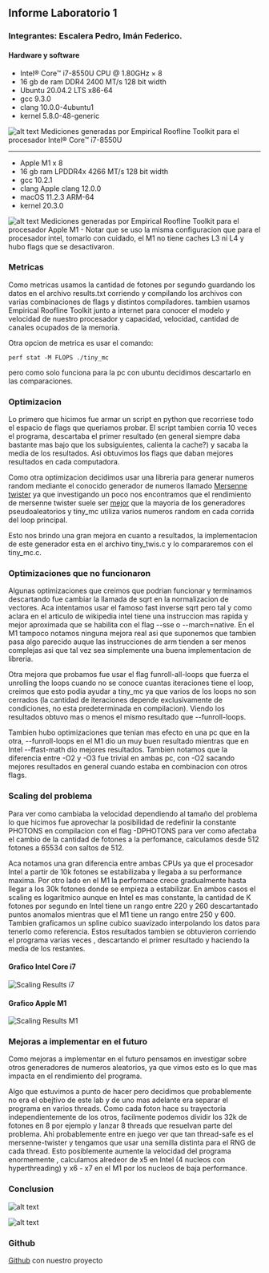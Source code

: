 ## Informe Laboratorio 1

### Integrantes: Escalera Pedro, Imán Federico.

#### Hardware y software
- Intel® Core™ i7-8550U CPU @ 1.80GHz × 8 
- 16 gb de ram DDR4 2400 MT/s 128 bit width
- Ubuntu 20.04.2 LTS x86-64
- gcc 9.3.0
- clang 10.0.0-4ubuntu1
- kernel 5.8.0-48-generic 

![alt text](i7.png)
Mediciones generadas por Empirical Roofline Toolkit para el procesador Intel® Core™ i7-8550U

---------------------------

- Apple M1 x 8
- 16 gb ram LPDDR4x 4266 MT/s 128 bit width
- gcc 10.2.1
- clang Apple clang 12.0.0
- macOS 11.2.3 ARM-64
- kernel 20.3.0

![alt text](m1.png)
Mediciones generadas por Empirical Roofline Toolkit para el procesador Apple M1 - Notar que se uso la misma configuracion que para el procesador intel, tomarlo con cuidado, el M1 no tiene caches L3 ni L4 y hubo flags que se desactivaron.

### Metricas
Como metricas usamos la cantidad de fotones por segundo guardando los datos en el archivo results.txt
corriendo y compilando los archivos con varias combinaciones de flags y distintos compiladores.
tambien usamos Empirical Roofline Toolkit junto a internet para conocer el modelo y velocidad de nuestro procesador y  capacidad, velocidad, cantidad de canales ocupados de la memoria. 

Otra opcion de metrica es usar el comando: 

    perf stat -M FLOPS ./tiny_mc

pero como solo funciona para la pc con ubuntu decidimos descartarlo en las comparaciones.

### Optimizacion 
Lo primero que hicimos fue armar un script en python que recorriese todo el espacio de flags que queriamos probar. El script tambien corria 10 veces el programa, descartaba el primer resultado (en general siempre daba bastante mas bajo que los subsiguientes, calienta la cache?) y sacaba la media de los resultados. Asi obtuvimos los flags que daban mejores resultados en cada computadora.

Como otra optimizacion decidimos usar una libreria para generar numeros random mediante el conocido generador de numeros llamado [Mersenne twister](https://github.com/ESultanik/mtwister) ya que investigando un poco nos encontramos que el rendimiento de mersenne twister suele ser [mejor](https://stackoverflow.com/questions/32027839/why-is-mersenne-twister-faster-than-the-linear-congruential-generator) que la mayoria de los generadores pseudoaleatorios y tiny_mc utiliza varios numeros random en cada corrida del loop principal.

Esto nos brindo una gran mejora en cuanto a resultados, la implementacion de este generador esta en el archivo tiny_twis.c y lo compararemos con el tiny_mc.c.

### Optimizaciones que no funcionaron
Algunas optimizaciones que creimos que podrian funcionar y terminamos descartando fue cambiar la llamada de sqrt en la normalizacion de vectores. Aca intentamos usar el famoso fast inverse sqrt pero tal y como aclara en el articulo de wikipedia intel tiene una instruccion mas rapida y mejor aproximada que se habilita con el flag --sse o --march=native. En el M1 tampoco notamos ninguna mejora real asi que suponemos que tambien pasa algo parecido auque las instrucciones de arm tienden a ser menos complejas asi que tal vez sea simplemente una buena implementacion de libreria.

Otra mejora que probamos fue usar el flag funroll-all-loops que fuerza el unrolling the loops cuando no se conoce cuantas iteraciones tiene el loop, creimos que esto podia ayudar a tiny_mc ya que varios de los loops no son cerrados (la cantidad de iteraciones depende exclusivamente de condiciones, no esta predeterminada en compilacion). Viendo los resultados obtuvo mas o menos el mismo resultado que --funroll-loops.

Tambien hubo optimizaciones que tenian mas efecto en una pc que en la otra, --funroll-loops en el M1 dio un muy buen resultado mientras que en Intel --ffast-math dio mejores resultados. Tambien notamos que la diferencia entre -O2 y -O3 fue trivial en ambas pc, con -O2 sacando mejores resultados en general cuando estaba en combinacion con otros flags.
### Scaling del problema
Para ver como cambiaba la velocidad dependiendo al tamaño del problema lo que hicimos fue aprovechar la posibilidad de redefinir la constante PHOTONS en compilacion con el flag -DPHOTONS para ver como afectaba el cambio de la cantidad de fotones a la perfomance, calculamos desde 512 fotones a 65534 con saltos de 512. 

Aca notamos una gran diferencia entre ambas CPUs ya que el procesador Intel a partir de 10k fotones se estabilizaba y llegaba a su performance maxima. Por otro lado en el M1 la performace crece gradualmente hasta llegar a los 30k fotones donde se empieza a estabilizar. En ambos casos el scaling es logaritmico aunque en Intel es mas constante, la cantidad de K fotones por segundo en Intel tiene un rango entre 220 y 260 descartantado puntos anomalos mientras que el M1 tiene un rango entre 250 y 600.
Tambien graficamos un spline cubico suavizado interpolando los datos para tenerlo como referencia. Estos resultados tambien se obtuvieron corriendo el programa varias veces , descartando el primer resultado y haciendo la media de los restantes. 
#### Grafico Intel Core i7
![Scaling Results i7](Result_i7.png)
#### Grafico Apple M1
![Scaling Results M1](Result_M1.png)

### Mejoras a implementar en el futuro
Como mejoras a implementar en el futuro pensamos en investigar sobre otros generadores de numeros aleatorios, ya que vimos esto es lo que mas impacta en el rendimiento del programa. 

Algo que estuvimos a punto de hacer pero decidimos que probablemente no era el obejtivo de este lab y de uno mas adelante era separar el programa en varios threads. Como cada foton hace su trayectoria independientemente de los otros, facilmente podemos dividir los 32k de fotones en 8 por ejemplo y lanzar 8 threads que resuelvan parte del problema. Ahi probablemente entre en juego ver que tan thread-safe es el mersenne-twister y tengamos que usar una semilla distinta para el RNG de cada thread. Esto posiblemente aumente la velocidad del programa enormemente , calculamos alredeor de x5 en Intel (4 nucleos con hyperthreading) y x6 - x7 en el M1 por los nucleos de baja performance.

### Conclusion


![alt text](resi7.png)


![alt text](resM1.png)

### Github
[Github](https://github.com/fedeiman/tiny_mc) con nuestro proyecto
